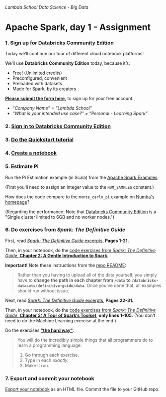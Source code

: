 _Lambda School Data Science - Big Data_

# Apache Spark, day 1 - Assignment

### 1. Sign up for Databricks Community Edition

Today we’ll continue our tour of different cloud notebook platforms!

We’ll use **Databricks Community Edition** today, because it’s:

- Free! (Unlimited credits)
- Preconfigured, convenient
- Preloaded with datasets
- Made for Spark, by its creators

[**Please submit the form here,**](https://databricks.com/signup#signup/community) to sign up for your free account.

- _“Company Name” = “Lambda School”_
- _“What is your intended use case?” = “Personal - Learning Spark”_

### 2. [Sign in to Databricks Community Edition](https://community.cloud.databricks.com/login.html)

### 3. [Do the Quickstart tutorial](https://docs.databricks.com/getting-started/quick-start.html)

### 4. [Create a notebook](https://docs.databricks.com/user-guide/notebooks/notebook-manage.html#create-a-notebook)

### 5. Estimate Pi

Run the Pi Estimation example (in Scala) from the [Apache Spark Examples](https://spark.apache.org/examples.html). 

(First you'll need to assign an integer value to the `NUM_SAMPLES` constant.)

How does the code compare to the `monte_carlo_pi` example on [Numba's homepage](http://numba.pydata.org/)?

(Regarding the performance: Note that [Databricks Community Edition](https://databricks.com/try-databricks) is a "Single cluster limited to 6GB and no worker nodes.")

### 6. Do exercises from _Spark: The Definitive Guide_

First, read [_Spark: The Definitive Guide_ excerpts](https://pages.databricks.com/rs/094-YMS-629/images/Apache-Spark-The-Definitive-Guide-Excerpts-R1.pdf), **Pages 1-21.**

Then, in your notebook, do the [code exercises from _Spark: The Definitive Guide_, **Chapter 2: A Gentle Introduction to Spark**](https://github.com/databricks/Spark-The-Definitive-Guide/blob/master/code/A_Gentle_Introduction_to_Spark-Chapter_2_A_Gentle_Introduction_to_Spark.scala).

**Important!** Note these instructions from the [repo README](https://github.com/databricks/Spark-The-Definitive-Guide/blob/master/README.md):
> Rather than you having to upload all of the data yourself, you simply have to **change the path in each chapter from `/data` to `/databricks-datasets/definitive-guide/data`**. Once you've done that, all examples should run without issue. 

Next, read [_Spark: The Definitive Guide_ excerpts](https://pages.databricks.com/rs/094-YMS-629/images/Apache-Spark-The-Definitive-Guide-Excerpts-R1.pdf), **Pages 22-31.**

Then, in your notebook, do the [code exercises from _Spark: The Definitive Guide_, **Chapter 3: A Tour of Spark’s Toolset**](https://github.com/databricks/Spark-The-Definitive-Guide/blob/master/code/A_Gentle_Introduction_to_Spark-Chapter_3_A_Tour_of_Sparks_Toolset.scala), **only lines 1-105.** (You don't need to do the Machine Learning exercise at the end.)

Do the exercises [**"the hard way"**](https://learnpythonthehardway.org/python3/intro.html):

> You will do the incredibly simple things that all programmers do to learn a programming language:
> 1. Go through each exercise.
> 2. Type in each _exactly._
> 3. Make it run.

### 7. Export and commit your notebook

[Export your notebook](https://docs.databricks.com/user-guide/notebooks/notebook-manage.html#export-a-notebook) as an HTML file. Commit the file to your GitHub repo.
